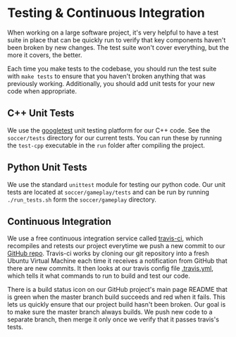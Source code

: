 
# Testing & Continuous Integration

When working on a large software project, it's very helpful to have a test suite in place that can be quickly run to verify that key components haven't been broken by new changes.  The test suite won't cover everything, but the more it covers, the better.

Each time you make tests to the codebase, you should run the test suite with `make tests` to ensure that you haven't broken anything that was previously working.  Additionally, you should add unit tests for your new code when appropriate.


## C++ Unit Tests

We use the [googletest](https://code.google.com/p/googletest/) unit testing platform for our C++ code.  See the `soccer/tests` directory for our current tests.  You can run these by running the `test-cpp` executable in the `run` folder after compiling the project.


## Python Unit Tests

We use the standard `unittest` module for testing our python code.  Our unit tests are located at `soccer/gameplay/tests` and can be run by running `./run_tests.sh` form the `soccer/gameplay` directory.


## Continuous Integration

We use a free continuous integration service called [travis-ci](http://travis-ci.org), which recompiles and retests our project everytime we push a new commit to our [GitHub repo](http://github.com/robojackets/robocup-software).  Travis-ci works by cloning our git repository into a fresh Ubuntu Virtual Machine each time it receives a notification from GitHub that there are new commits.  It then looks at our travis config file [.travis.yml](https://github.com/RoboJackets/robocup-software/blob/master/.travis.yml), which tells it what commands to run to build and test our code.

There is a build status icon on our GitHub project's main page README that is green when the master branch build succeeds and red when it fails.  This lets us quickly ensure that our project build hasn't been broken.  Our goal is to make sure the master branch always builds.  We push new code to a separate branch, then merge it only once we verify that it passes travis's tests.
